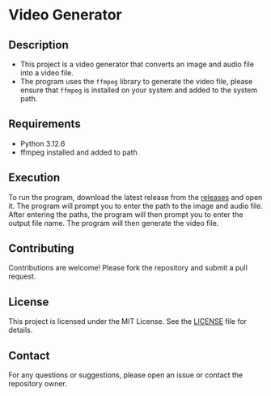 # Video Generator

## Description
- This project is a video generator that converts an image and audio file into a video file.
- The program uses the `ffmpeg` library to generate the video file, please ensure that `ffmpeg` is installed on your system and added to the system path.

## Requirements
- Python 3.12.6
- ffmpeg installed and added to path

## Execution
To run the program, download the latest release from the [releases](https://github.com/1blckhrt/video_generator/releases) and open it. The program will prompt you to enter the path to the image and audio file. After entering the paths, the program will then prompt you to enter the output file name. The program will then generate the video file.

## Contributing
Contributions are welcome! Please fork the repository and submit a pull request.

## License
This project is licensed under the MIT License. See the [LICENSE](LICENSE) file for details.

## Contact
For any questions or suggestions, please open an issue or contact the repository owner.
